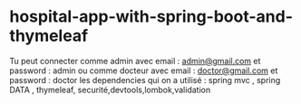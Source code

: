 # hospital-app-with-spring-boot-and-thymeleaf

Tu peut connecter comme admin avec email : admin@gmail.com  et password : admin
ou comme docteur avec email : doctor@gmail.com et password : doctor
les dependencies qui on a utilisé : spring mvc , spring DATA , thymeleaf, securité,devtools,lombok,validation